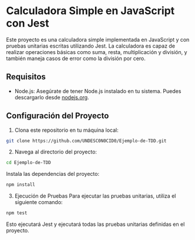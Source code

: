 # Calculadora Simple en JavaScript con Jest

Este proyecto es una calculadora simple implementada en JavaScript y con pruebas unitarias escritas utilizando Jest. La calculadora es capaz de realizar operaciones básicas como suma, resta, multiplicación y división, y también maneja casos de error como la división por cero.

## Requisitos

- Node.js: Asegúrate de tener Node.js instalado en tu sistema. Puedes descargarlo desde [nodejs.org](https://nodejs.org/).

## Configuración del Proyecto

1. Clona este repositorio en tu máquina local:

```bash
git clone https://github.com/UNDESC0N0CID0/Ejemplo-de-TDD.git
```
2. Navega al directorio del proyecto:
```bash
cd Ejemplo-de-TDD
```
Instala las dependencias del proyecto:

```bash
npm install
```
3. Ejecución de Pruebas
Para ejecutar las pruebas unitarias, utiliza el siguiente comando:

```bash
npm test
```
Esto ejecutará Jest y ejecutará todas las pruebas unitarias definidas en el proyecto.